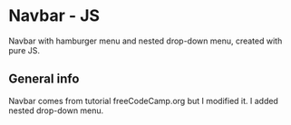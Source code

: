 # Navbar - JS
Navbar with hamburger menu and nested drop-down menu, created with pure JS.

## General info
Navbar comes from tutorial freeCodeCamp.org but I modified it. I added nested drop-down menu.
